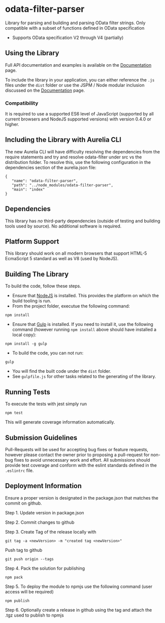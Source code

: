 # odata-filter-parser

Library for parsing and building and parsing OData filter strings.  Only compatible with a subset of functions defined in OData specification

* Supports OData specification V2 through V4 (partially)

## Using the Library
Full API documentation and examples is available on the [Documentation](https://github.com/jadrake75/odata-filter-parser/blob/master/doc/Intro.md) page.

To include the library in your application, you can either reference the `.js` files under the `dist` folder or use the JSPM / Node 
modular inclusion discussed on the [Documentation](https://github.com/jadrake75/odata-filter-parser/blob/master/doc/Intro.md) page.

### Compatibility
It is required to use a supported ES6 level of JavaScript (supported by all current browsers and NodeJS supported versions) with
version 0.4.0 or higher.


## Including the Library with Aurelia CLI
The new Aurelia CLI will have difficulty resolving the dependencies from the require statements and try and resolve odata-filter under src vs the distribution folder.  To resolve this, 
use the following configuration in the dependencies section of the aurelia.json file:
   
  ```
  {
     "name": "odata-filter-parser",
     "path": "../node_modules/odata-filter-parser",
     "main": "index"
  }
  ```
   
## Dependencies
This library has *no* third-party dependencies (outside of testing and building tools used by source).  No additional software is required.

## Platform Support
This library should work on all modern browsers that support HTML-5 EcmaScript 5 standard as well as V8 (used by NodeJS).

## Building The Library
To build the code, follow these steps.

  * Ensure that [NodeJS](http://nodejs.org) is installed.  This provides the platform on which the build tooling is run.
  * From the project folder, executue the following command:
  
  ```
  npm install
  ```
  * Ensure that [Gulp](http://gulpjs.com) is installed.  If you need to install it, use the following command (however 
  running `npm install` above should have installed a local copy):
  
  ```
  npm install -g gulp
  ```
  * To build the code, you can not run:
  
  ```
  gulp
  ```
  * You will find the built code under the `dist` folder.
  * See `gulpfile.js` for other tasks related to the generating of the library.

## Running Tests

To execute the tests with jest simply run

```
npm test
```

This will generate coverage information automatically.


## Submission Guidelines
Pull-Requests will be used for accepting bug fixes or feature requests, however please contact the owner prior to proposing
a pull-request for non-bug fixes to avoid unnecessary work and effort.  All submissions should provide test coverage and
conform with the eslint standards defined in the `.eslintrc` file.

## Deployment Information

Ensure a proper version is designated in the package.json that matches the commit on github.

Step 1. Update version in package.json

Step 2. Commit changes to github

Step 3. Create Tag of the release locally with

```
git tag -a <newVersion> -m "created tag <newVersion>"
```

Push tag to github

```
git push origin --tags
```

Step 4. Pack the solution for publishing

```
npm pack
```

Step 5. To deploy the module to npmjs use the following command (user access will be required)

```
npm publish
```

Step 6.  Optionally create a release in github using the tag and attach the .tgz used to publish to npmjs

